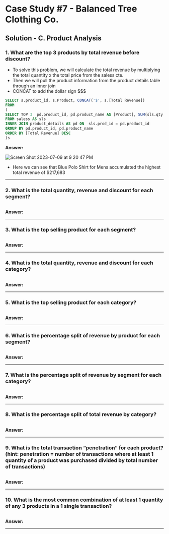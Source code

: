 # Case Study #7 - Balanced Tree Clothing Co.

## Solution - C. Product Analysis

### 1. What are the top 3 products by total revenue before discount?

- To solve this problem, we will calculate the total revenue by multiplying the total quantity x the total price from the saless cte.
- Then we will pull the product information from the product details table through an inner join
- CONCAT to add the dollar sign $$$

````sql
SELECT s.product_id, s.Product, CONCAT('$', s.[Total Revenue])
FROM
(
SELECT TOP 3  pd.product_id, pd.product_name AS [Product], SUM(sls.qty * sls.price) AS [Total Revenue]
FROM saless AS sls
INNER JOIN product_details AS pd ON  sls.prod_id = pd.product_id
GROUP BY pd.product_id, pd.product_name
ORDER BY [Total Revenue] DESC
)s
````

**Answer:**

![Screen Shot 2023-07-09 at 9 20 47 PM](https://github.com/KennethManzi1/8-week-SQL-Challenge/assets/120513764/2e1a4da3-86d6-45e3-b428-2f382ca8a97a)



- Here we can see that Blue Polo Shirt for Mens accumulated the highest total revenue of $217,683


***



### 2. What is the total quantity, revenue and discount for each segment?

````sql

````


**Answer:**

***


### 3. What is the top selling product for each segment?

````sql

````


**Answer:**

***


### 4. What is the total quantity, revenue and discount for each category?

````sql

````


**Answer:**

***


### 5. What is the top selling product for each category?

````sql

````


**Answer:**

***


### 6. What is the percentage split of revenue by product for each segment?

````sql

````


**Answer:**

***


### 7. What is the percentage split of revenue by segment for each category?

````sql

````


**Answer:**

***


### 8. What is the percentage split of total revenue by category?

````sql

````


**Answer:**

***


### 9. What is the total transaction “penetration” for each product? (hint: penetration = number of transactions where at least 1 quantity of a product was purchased divided by total number of transactions)

````sql

````


**Answer:**

***


### 10. What is the most common combination of at least 1 quantity of any 3 products in a 1 single transaction?

````sql

````


**Answer:**

***


